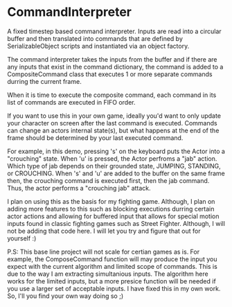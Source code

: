 # CommandInterpreter
A fixed timestep based command interpreter.
Inputs are read into a circular buffer and then translated into
commands that are defined by SerializableObject scripts and
instantiated via an object factory.

The command interpreter takes the inputs from the buffer
and if there are any inputs that exist in the command dictionary,
the command is added to a CompositeCommand class that executes
1 or more separate commands durring the current frame.

When it is time to execute the composite command, each command in its
list of commands are executed in FIFO order. 

If you want to use this in your own game, ideally you'd want to
only update your character on screen after the last command is executed.
Commands can change an actors internal state(s), but what happens at the end
of the frame should be determined by your last executed command.

For example, in this demo, pressing 's' on the keyboard puts the Actor
into a "crouching" state. When 'u' is pressed, the Actor perfroms a "jab"
action. Which type of jab depends on their grounded state, JUMPING,
STANDING, or CROUCHING. When 's' and 'u' are added to the buffer on
the same frame then, the crouching command is executed first, then
the jab command. Thus, the actor performs a "crouching jab" attack.

I plan on using this as the basis for my fighting game. Although,
I plan on adding more features to this such as blocking executions
durring certain actor actions and allowing for buffered input that
allows for special motion inputs found in classic fighting games
such as Street Fighter. Although, I will not be adding that code here.
I will let you try and figure that out for yourself :)

P.S: This base line project will not scale for certian games as is. For example,
the ComposeCommand function will may produce the input you expect with the current
algorithm and limited scope of commands. This is due to the way I am extracting simultanious
inputs. The algorithm here works for the limited inputs, but a more presice function
will be needed if you use a larger set of acceptable inputs. I have fixed this in my own
work. So, I'll you find your own way doing so ;)
